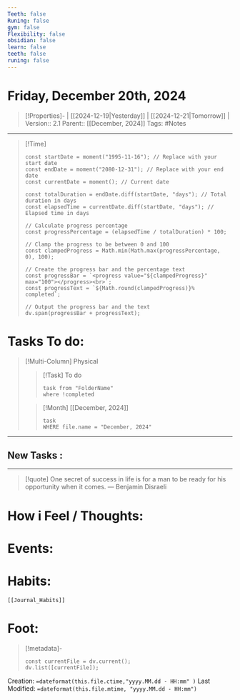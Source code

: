 ```yaml
---
Teeth: false
Runing: false
gym: false
Flexibility: false
obsidian: false
learn: false
teeth: false
runing: false
---
```

# Friday, December 20th, 2024
>[!Properties]- | [[2024-12-19|Yesterday]] | [[2024-12-21|Tomorrow]] | 
>Version:: 2.1
>Parent:: [[December, 2024]]
>Tags: #Notes
***
>[!Time] 
>```dataviewjs
>const startDate = moment("1995-11-16"); // Replace with your start date
>const endDate = moment("2080-12-31"); // Replace with your end date
>const currentDate = moment(); // Current date
>
>const totalDuration = endDate.diff(startDate, "days"); // Total duration in days
>const elapsedTime = currentDate.diff(startDate, "days"); // Elapsed time in days
>
>// Calculate progress percentage
>const progressPercentage = (elapsedTime / totalDuration) * 100;
>
>// Clamp the progress to be between 0 and 100
>const clampedProgress = Math.min(Math.max(progressPercentage, 0), 100);
>
>// Create the progress bar and the percentage text
>const progressBar = `<progress value="${clampedProgress}" max="100"></progress><br>`;
>const progressText = `${Math.round(clampedProgress)}% completed`;
>
>// Output the progress bar and the text
>dv.span(progressBar + progressText);
# Tasks To do:
>[!Multi-Column] Physical
>>[!Task] To do 
>>```dataview
>>task from "FolderName"
>>where !completed
>>```
>
>>[!Month] [[December, 2024]]
>>```dataview
>>task
>>WHERE file.name = "December, 2024"
>>```
***
## New Tasks :

***
> [!quote] One secret of success in life is for a man to be ready for his opportunity when it comes.
> — Benjamin Disraeli

# How i Feel  /  Thoughts:


# Events:


# Habits:
```meta-bind-embed
[[Journal_Habits]]
```
# Foot:

>[!metadata]- 
>```dataviewjs
>const currentFile = dv.current();
>dv.list([currentFile]);
>```
Creation:          `=dateformat(this.file.ctime,"yyyy.MM.dd - HH:mm" )`
Last Modified:  `=dateformat(this.file.mtime, "yyyy.MM.dd - HH:mm")`


